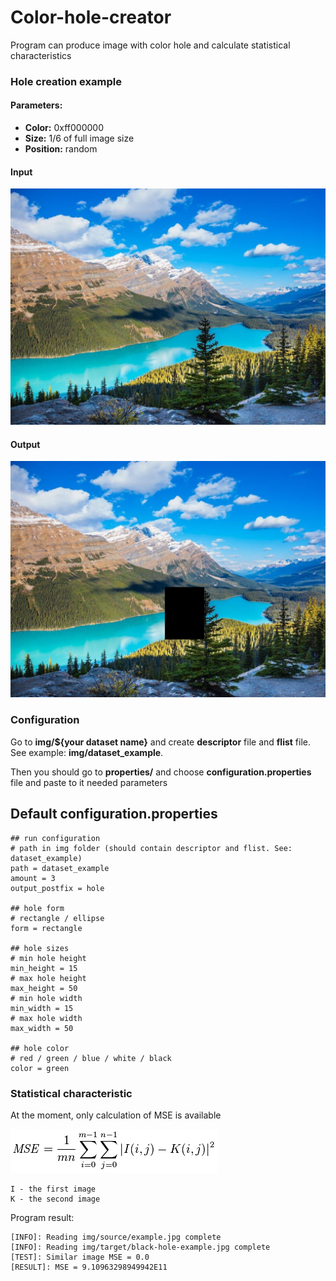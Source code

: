 # Color-hole-creator

Program can produce image with color hole and calculate statistical characteristics

### Hole creation example

#### Parameters:

   - **Color:** 0xff000000
   - **Size:** 1/6 of full image size
   - **Position:** random

#### Input

![](https://github.com/NikitaDestrain/color-hole-creator/blob/master/readme-resources/example.jpg)

#### Output

![](https://github.com/NikitaDestrain/color-hole-creator/blob/master/readme-resources/black-hole-example.jpg)

### Configuration

Go to **img/${your dataset name}** and create **descriptor** file and **flist** file. See example: **img/dataset_example**.

Then you should go to **properties/** and choose **configuration.properties** file and paste to it needed parameters

## Default configuration.properties

```
## run configuration
# path in img folder (should contain descriptor and flist. See: dataset_example)
path = dataset_example
amount = 3
output_postfix = hole

## hole form
# rectangle / ellipse
form = rectangle

## hole sizes
# min hole height
min_height = 15
# max hole height
max_height = 50
# min hole width
min_width = 15
# max hole width
max_width = 50

## hole color
# red / green / blue / white / black
color = green
```

### Statistical characteristic

At the moment, only calculation of MSE is available

![](https://github.com/NikitaDestrain/color-hole-creator/blob/master/readme-resources/mse.PNG)

```
I - the first image 
K - the second image
```

Program result:

```
[INFO]: Reading img/source/example.jpg complete
[INFO]: Reading img/target/black-hole-example.jpg complete
[TEST]: Similar image MSE = 0.0
[RESULT]: MSE = 9.10963298949942E11
```
